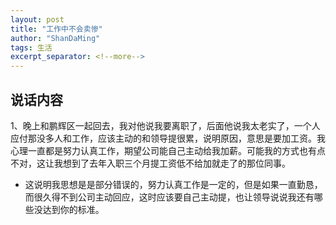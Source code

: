 ```yaml
---
layout: post
title: "工作中不会卖惨"
author: "ShanDaMing"
tags: 生活
excerpt_separator: <!--more-->
---
```


## 说话内容
1、晚上和鹏辉区一起回去<!--more-->，我对他说我要离职了，后面他说我太老实了，一个人应付那没多人和工作，应该主动的和领导提很累，说明原因，意思是要加工资。我心理一直都是努力认真工作，期望公司能自己主动给我加薪。可能我的方式也有点不对，这让我想到了去年入职三个月提工资低不给加就走了的那位同事。
* 这说明我思想是是部分错误的，努力认真工作是一定的，但是如果一直勤恳，而很久得不到公司主动回应，这时应该要自己主动提，也让领导说说我还有哪些没达到你的标准。
